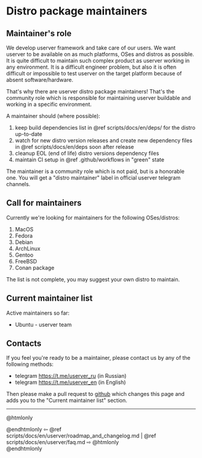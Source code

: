 # Distro package maintainers

## Maintainer's role

We develop userver framework and take care of our users. We want userver to be available on as much platforms, OSes and
distros as possible. It is quite difficult to maintain such complex product as userver working in any environment. It
is a difficult engineer problem, but also it is often difficult or impossible to test userver on the target platform
because of absent software/hardware.

That's why there are userver distro package maintainers! That's the community role which is responsible for maintaining
userver buildable and working in a specific environment.

A maintainer should (where possible):
1) keep build dependencies list in @ref scripts/docs/en/deps/ for the distro up-to-date
2) watch for new distro version releases and create new dependency files in @ref scripts/docs/en/deps soon after release
3) cleanup EOL (end of life) distro versions dependency files
4) maintain CI setup in @ref .github/workflows in "green" state

The maintainer is a community role which is not paid, but is a honorable one. You will get a "distro maintainer" label
in official userver telegram channels.


## Call for maintainers

Currently we're looking for maintainers for the following OSes/distros:

1) MacOS
2) Fedora
3) Debian
4) ArchLinux
5) Gentoo
6) FreeBSD
7) Conan package

The list is not complete, you may suggest your own distro to maintain.


## Current maintainer list

Active maintainers so far:
- Ubuntu - userver team


## Contacts

If you feel you're ready to be a maintainer, please contact us by any of the following methods:
- telegram https://t.me/userver_ru (in Russian)
- telegram https://t.me/userver_en (in English)

Then please make a pull request to [github](https://github.com/userver-framework/userver/) which changes this page and
adds you to the "Current maintainer list" section.


----------

@htmlonly <div class="bottom-nav"> @endhtmlonly
⇦ @ref scripts/docs/en/userver/roadmap_and_changelog.md | @ref scripts/docs/en/userver/faq.md ⇨
@htmlonly </div> @endhtmlonly
